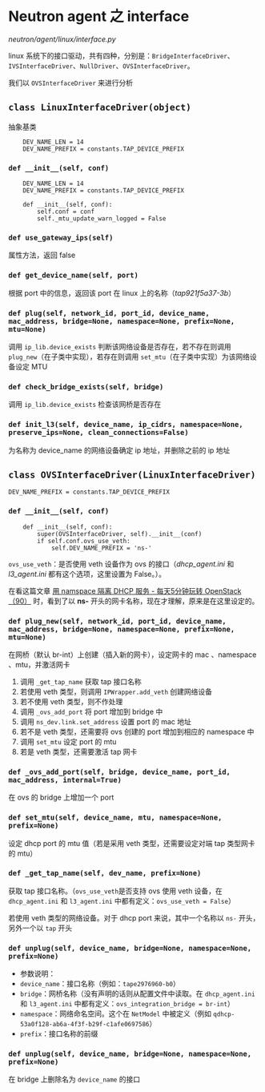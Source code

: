 # Neutron agent 之 interface

*neutron/agent/linux/interface.py*

linux 系统下的接口驱动，共有四种，分别是：`BridgeInterfaceDriver`、`IVSInterfaceDriver`、`NullDriver`、`OVSInterfaceDriver`。

我们以  `OVSInterfaceDriver` 来进行分析

## `class LinuxInterfaceDriver(object)`

抽象基类

```
    DEV_NAME_LEN = 14
    DEV_NAME_PREFIX = constants.TAP_DEVICE_PREFIX
```

### `def __init__(self, conf)`

```
    DEV_NAME_LEN = 14
    DEV_NAME_PREFIX = constants.TAP_DEVICE_PREFIX

    def __init__(self, conf):
        self.conf = conf
        self._mtu_update_warn_logged = False
```

### `def use_gateway_ips(self)`

属性方法，返回 false

### `def get_device_name(self, port)`

根据 port 中的信息，返回该 port 在 linux 上的名称（*tap921f5a37-3b*）

### `def plug(self, network_id, port_id, device_name, mac_address, bridge=None, namespace=None, prefix=None, mtu=None)`

调用 `ip_lib.device_exists` 判断该网络设备是否存在，若不存在则调用 `plug_new`（在子类中实现），若存在则调用 `set_mtu`（在子类中实现）为该网络设备设定 MTU

### `def check_bridge_exists(self, bridge)`

调用 `ip_lib.device_exists` 检查该网桥是否存在

### `def init_l3(self, device_name, ip_cidrs, namespace=None, preserve_ips=None, clean_connections=False)`

为名称为 device_name 的网络设备确定 ip 地址，并删除之前的 ip 地址





## `class OVSInterfaceDriver(LinuxInterfaceDriver)`

`DEV_NAME_PREFIX = constants.TAP_DEVICE_PREFIX`

### `def __init__(self, conf)`

```
    def __init__(self, conf):
        super(OVSInterfaceDriver, self).__init__(conf)
        if self.conf.ovs_use_veth:
            self.DEV_NAME_PREFIX = 'ns-'
```

`ovs_use_veth`：是否使用 veth 设备作为 ovs 的接口（*dhcp_agent.ini* 和 *l3_agent.ini* 都有这个选项，这里设置为 False。）。

在看这篇文章 [ 用 namspace 隔离 DHCP 服务 - 每天5分钟玩转 OpenStack（90）](http://www.cnblogs.com/CloudMan6/p/5894891.html) 时，看到了以 **ns-** 开头的网卡名称，现在才理解，原来是在这里设定的。

### `def plug_new(self, network_id, port_id, device_name, mac_address, bridge=None, namespace=None, prefix=None, mtu=None)`

在网桥（默认 br-int）上创建（插入新的网卡），设定网卡的 mac 、namespace 、mtu，并激活网卡

1. 调用 `_get_tap_name` 获取 tap 接口名称
2. 若使用 veth 类型，则调用 `IPWrapper.add_veth` 创建网络设备
3. 若不使用 veth 类型，则不作处理
4. 调用 `_ovs_add_port` 将 port 增加到 bridge 中
5. 调用 `ns_dev.link.set_address` 设置 port 的 mac 地址
6. 若不是 veth 类型，还需要将 ovs 创建的 port 增加到相应的 namespace 中
7. 调用 `set_mtu` 设定 port 的 mtu 
8. 若是 veth 类型，还需要激活 tap 网卡

### `def _ovs_add_port(self, bridge, device_name, port_id, mac_address, internal=True)`

在 ovs 的 bridge 上增加一个 port

### `def set_mtu(self, device_name, mtu, namespace=None, prefix=None)`

设定 dhcp port 的 mtu 值（若是采用 veth 类型，还需要设定对端 tap 类型网卡的 mtu）

### `def _get_tap_name(self, dev_name, prefix=None)`

获取 tap 接口名称。（`ovs_use_veth`是否支持 ovs 使用 veth 设备，在`dhcp_agent.ini` 和 `l3_agent.ini` 中都有定义：`ovs_use_veth = False`）

若使用 veth 类型的网络设备。对于 dhcp port 来说，其中一个名称以 `ns-` 开头，另外一个以 `tap` 开头







### `def unplug(self, device_name, bridge=None, namespace=None, prefix=None)`

* 参数说明：
 * `device_name`：接口名称（例如：`tape2976960-b0`）
 * `bridge`：网桥名称（没有声明的话则从配置文件中读取。在 `dhcp_agent.ini` 和 `l3_agent.ini` 中都有定义：`ovs_integration_bridge = br-int`）
 * `namespace`：网络命名空间。这个在 `NetModel` 中被定义（例如 `qdhcp-53a0f128-ab6a-4f3f-b29f-c1afe0697586`）
 * `prefix`：接口名称的前缀

### `def unplug(self, device_name, bridge=None, namespace=None, prefix=None)`

在 bridge 上删除名为 `device_name` 的接口














